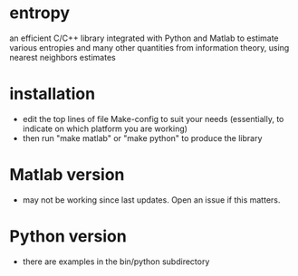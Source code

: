 # entropy
an efficient C/C++ library integrated with Python and Matlab to estimate various entropies and many other quantities from information theory, using nearest neighbors estimates

# installation
- edit the top lines of file Make-config to suit your needs (essentially, to indicate on which platform you are working)
- then run "make matlab" or "make python" to produce the library

# Matlab version
- may not be working since last updates. Open an issue if this matters.

# Python version
- there are examples in the bin/python subdirectory
